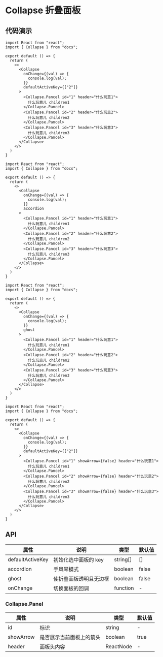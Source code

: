 <!--
 * @Author: your name
 * @Date: 2021-12-22 17:05:36
 * @LastEditTime: 2021-12-22 17:12:12
 * @LastEditors: Please set LastEditors
 * @Description: 打开koroFileHeader查看配置 进行设置: https://github.com/OBKoro1/koro1FileHeader/wiki/%E9%85%8D%E7%BD%AE
 * @FilePath: \n-design\docs\src\design\collapse\index.md
-->
# Collapse 折叠面板

## 代码演示

```tsx
import React from "react";
import { Collapse } from "docs";

export default () => {
  return (
    <>
      <Collapse
        onChange={(val) => {
          console.log(val);
        }}
        defaultActiveKey={["2"]}
      >
        <Collapse.Pancel id="1" header="什么玩意1">
          什么玩意儿 children1
        </Collapse.Pancel>
        <Collapse.Pancel id="2" header="什么玩意2">
          什么玩意儿 children2
        </Collapse.Pancel>
        <Collapse.Pancel id="3" header="什么玩意3">
          什么玩意儿 children3
        </Collapse.Pancel>
      </Collapse>
    </>
  )
}
```


```tsx
import React from "react";
import { Collapse } from "docs";

export default () => {
  return (
    <>
      <Collapse
        onChange={(val) => {
          console.log(val);
        }}
        accordion
      >
        <Collapse.Pancel id="1" header="什么玩意1">
          什么玩意儿 children1
        </Collapse.Pancel>
        <Collapse.Pancel id="2" header="什么玩意2">
          什么玩意儿 children2
        </Collapse.Pancel>
        <Collapse.Pancel id="3" header="什么玩意3">
          什么玩意儿 children3
        </Collapse.Pancel>
      </Collapse>
    </>
  )
}
```



```tsx
import React from "react";
import { Collapse } from "docs";

export default () => {
  return (
    <>
      <Collapse
        onChange={(val) => {
          console.log(val);
        }}
        ghost
      >
        <Collapse.Pancel id="1" header="什么玩意1">
          什么玩意儿 children1
        </Collapse.Pancel>
        <Collapse.Pancel id="2" header="什么玩意2">
          什么玩意儿 children2
        </Collapse.Pancel>
        <Collapse.Pancel id="3" header="什么玩意3">
          什么玩意儿 children3
        </Collapse.Pancel>
      </Collapse>
    </>
  )
}
```


```tsx
import React from "react";
import { Collapse } from "docs";

export default () => {
  return (
    <>
      <Collapse
        onChange={(val) => {
          console.log(val);
        }}
        defaultActiveKey={["2"]}
      >
        <Collapse.Pancel id="1" showArrow={false} header="什么玩意1">
          什么玩意儿 children1
        </Collapse.Pancel>
        <Collapse.Pancel id="2" showArrow={false} header="什么玩意2">
          什么玩意儿 children2
        </Collapse.Pancel>
        <Collapse.Pancel id="3" showArrow={false} header="什么玩意3">
          什么玩意儿 children3
        </Collapse.Pancel>
      </Collapse>
    </>
  )
}
```

## API

| 属性             | 说明                   | 类型     | 默认值 |
| ---------------- | ---------------------- | -------- | ------ |
| defaultActiveKey | 初始化选中面板的 key   | string[] | []     |
| accordion        | 手风琴模式             | boolean  | false  |
| ghost            | 使折叠面板透明且无边框 | boolean  | false  |
| onChange         | 切换面板的回调         | function | -      |

### Collapse.Panel

| 属性      | 说明                     | 类型      | 默认值 |
| --------- | ------------------------ | --------- | ------ |
| id        | 标识                     | string    | -      |
| showArrow | 是否展示当前面板上的箭头 | boolean   | true   |
| header    | 面板头内容               | ReactNode | -      |

